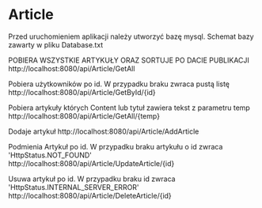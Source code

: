 # Article

Przed uruchomieniem aplikacji należy utworzyć bazę mysql. Schemat bazy zawarty w pliku Database.txt

POBIERA WSZYSTKIE ARTYKUŁY ORAZ SORTUJE PO DACIE PUBLIKACJI http://localhost:8080/api/Article/GetAll

Pobiera użytkowników po id. W przypadku braku zwraca pustą listę http://localhost:8080/api/Article/GetById/{id}

Pobiera artykuły których Content lub tytuł zawiera tekst z parametru temp http://localhost:8080/api/Article/GetAll/{temp}

Dodaje artykuł http://localhost:8080/api/Article/AddArticle

Podmienia Artykuł po id. W przypadku braku artykułu o id zwraca 'HttpStatus.NOT_FOUND' http://localhost:8080/api/Article/UpdateArticle/{id}

Usuwa artykuł po id. W przypadku braku id zwraca 'HttpStatus.INTERNAL_SERVER_ERROR' http://localhost:8080/api/Article/DeleteArticle/{id}
